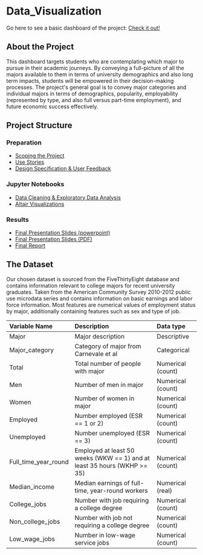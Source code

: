# Data_Visualization
Go here to see a basic dashboard of the project: [Check it out!](https://marcostorrework.github.io/)

## About the Project

This dashboard targets students who are contemplating which major to pursue in their academic journeys. By conveying a full-picture of all the majors available to them in terms of university demographics and also long term impacts, students will be empowered in their decision-making processes. The project's general goal is to convey major categories and individual majors in terms of demographics, popularity, employability (represented by type, and also full versus
part-time employment), and future economic success effectively.

## Project Structure


### Preparation

* [Scoping the Project](https://github.com/analiseb/Data_Visualization/blob/main/Project%20Scoping%20%26%20Goals.pdf)
* [Use Stories](https://github.com/analiseb/Data_Visualization/blob/main/User%20Stories.pdf)
* [Design Specification & User Feedback](https://github.com/analiseb/Data_Visualization/blob/main/Design%20Specifications%20%26%20User%20Feedback.pdf)

### Jupyter Notebooks

* [Data Cleaning & Exploratory Data Analysis](https://github.com/analiseb/Data_Visualization/blob/main/01_cleaning_and_EDA.ipynb)
* [Altair Visualizations](https://github.com/analiseb/Data_Visualization/blob/main/02_altair_visualizations.ipynb)

### Results

* [Final Presentation Slides (powerpoint)](https://github.com/analiseb/Data_Visualization/blob/main/Final%20Presentation%20Slides.pptx)
* [Final Presentation Slides (PDF)](https://github.com/analiseb/Data_Visualization/blob/main/Final%20Presentation%20Slides.pdf)
* [Final Report](https://github.com/analiseb/Data_Visualization/blob/main/Final%20Report.pdf)


## The Dataset

Our chosen dataset is sourced from the FiveThirtyEight database and contains information relevant to college majors for recent university graduates. Taken from the American Community Survey 2010-2012 public use microdata series and contains information on basic earnings and labor force information. Most features are numerical
values of employment status by major, additionally containing features such as sex and type of job.

| Variable Name | Description| Data type |
| :-- | :-- | :-- |
| Major | Major description| Descriptive
| Major_category| Category of major from Carnevale et al| Categorical
| Total| Total number of people with major| Numerical (count)
| Men| Number of men in major| Numerical (count)
| Women| Number of women in major| Numerical (count)
| Employed| Number employed (ESR == 1 or 2)| Numerical (count)
| Unemployed| Number unemployed (ESR == 3)| Numerical (count)
| Full_time_year_round | Employed at least 50 weeks (WKW == 1) and at least 35 hours (WKHP >= 35)|Numerical (count)
| Median_income| Median earnings of full-time, year-round workers| Numerical (real)
| College_jobs| Number with job requiring a college degree| Numerical (count)
| Non_college_jobs| Number with job not requiring a college degree| Numerical (count)
| Low_wage_jobs| Number in low-wage service jobs| Numerical (count)


